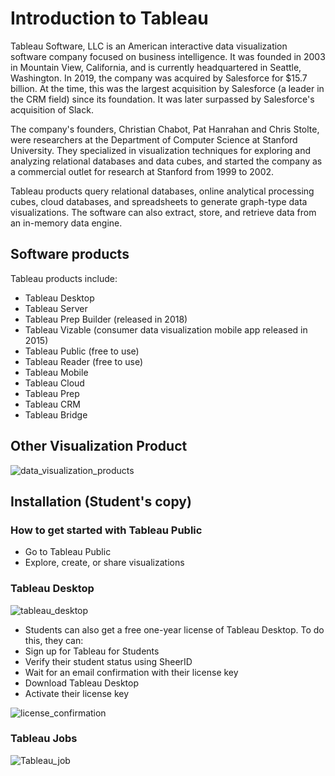 # Introduction to Tableau

Tableau Software, LLC is an American interactive data visualization software company focused on business intelligence. It was founded in 2003 in Mountain View, California, and is currently headquartered in Seattle, Washington. In 2019, the company was acquired by Salesforce for $15.7 billion. At the time, this was the largest acquisition by Salesforce (a leader in the CRM field) since its foundation. It was later surpassed by Salesforce's acquisition of Slack.

The company's founders, Christian Chabot, Pat Hanrahan and Chris Stolte, were researchers at the Department of Computer Science at Stanford University. They specialized in visualization techniques for exploring and analyzing relational databases and data cubes, and started the company as a commercial outlet for research at Stanford from 1999 to 2002.

Tableau products query relational databases, online analytical processing cubes, cloud databases, and spreadsheets to generate graph-type data visualizations. The software can also extract, store, and retrieve data from an in-memory data engine.

## Software products

Tableau products include:

* Tableau Desktop
* Tableau Server
* Tableau Prep Builder (released in 2018)
* Tableau Vizable (consumer data visualization mobile app released in 2015)
* Tableau Public (free to use)
* Tableau Reader (free to use)
* Tableau Mobile
* Tableau Cloud
* Tableau Prep
* Tableau CRM
* Tableau Bridge

## Other Visualization Product

![data_visualization_products](data_visualization_products.png)

## Installation (Student's copy)

### How to get started with Tableau Public 

* Go to Tableau Public
* Explore, create, or share visualizations

### Tableau Desktop

![tableau_desktop](tableau_desktop.png)

* Students can also get a free one-year license of Tableau Desktop. To do this, they can: 
* Sign up for Tableau for Students
* Verify their student status using SheerID
* Wait for an email confirmation with their license key
* Download Tableau Desktop
* Activate their license key

![license_confirmation](license_confirmation.png)

### Tableau Jobs

![Tableau_job](Tableau_job.png)